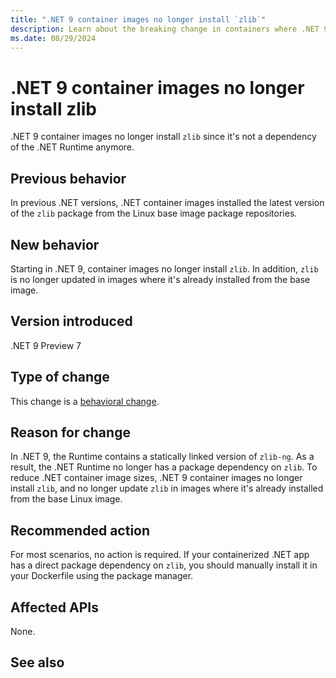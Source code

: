 ```yaml
---
title: ".NET 9 container images no longer install `zlib`"
description: Learn about the breaking change in containers where .NET 9 container images no longer install the zlib package.
ms.date: 08/29/2024
---
```

# .NET 9 container images no longer install zlib

.NET 9 container images no longer install `zlib` since it's not a dependency of the .NET Runtime anymore.

## Previous behavior

In previous .NET versions, .NET container images installed the latest version of the `zlib` package from the Linux base image package repositories.

## New behavior

Starting in .NET 9, container images no longer install `zlib`. In addition, `zlib` is no longer updated in images where it's already installed from the base image.

## Version introduced

.NET 9 Preview 7

## Type of change

This change is a [behavioral change](../../categories.md#behavioral-change).

## Reason for change

In .NET 9, the Runtime contains a statically linked version of `zlib-ng`. As a result, the .NET Runtime no longer has a package dependency on `zlib`. To reduce .NET container image sizes, .NET 9 container images no longer install `zlib`, and no longer update `zlib` in images where it's already installed from the base Linux image.

## Recommended action

For most scenarios, no action is required. If your containerized .NET app has a direct package dependency on `zlib`, you should manually install it in your Dockerfile using the package manager.

## Affected APIs

None.

## See also
